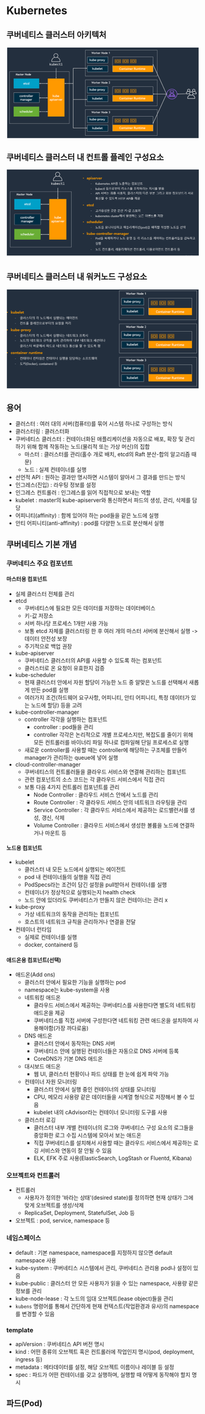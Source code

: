 # Kubernetes

## 쿠버네티스 클러스터 아키텍처

![alt text](./image/image.png)

## 쿠버네티스 클러스터 내 컨트롤 플레인 구성요소

![alt text](./image/image1.png)

## 쿠버네티스 클러스터 내 워커노드 구성요소

![alt text](./image/image2.png)

## 용어
* 클러스터 : 여러 대의 서버(컴퓨터)를 묶어 시스템 하나로 구성하는 방식
* 클러스터링 : 클러스터화
* 쿠버네티스 클러스터 : 컨테이너화된 애플리케이션을 자동으로 배포, 확장 및 관리하기 위해 함께 작동하는 노드(물리적 또는 가상 머신)의 집합
    * 마스터 : 클러스터를 관리(홀수 개로 배치, etcd의 Raft 분산-합의 알고리즘 때문)
    * 노드 : 실제 컨테이너를 실행
* 선언적 API :  원하는 결과만 명시하면 시스템이 알아서 그 결과를 만드는 방식
* 인그레스(진입) : 라우팅 정보를 설정
* 인그레스 컨트롤러 : 인그레스를 읽어 직접적으로 보내는 역할
* kubelet : master의 kube-apiserver와 통신하면서 파드의 생성, 관리, 삭제를 담당
* 어피니티(affinity) : 함께 있어야 하는 pod들을 같은 노드에 실행
* 안티 어피니티(anti-affinity) : pod를 다양한 노드로 분산해서 실행

## 쿠버네티스 기본 개념

### 쿠버네티스 주요 컴포넌트

#### 마스터용 컴포넌트
* 실제 클러스터 전체를 관리
* etcd
    * 쿠버네티스에 필요한 모든 데이터를 저장하는 데이터베이스
    * 키-값 저장소
    * 서버 하나당 프로세스 1개만 사용 가능
    * 보통 etcd 자체를 클러스터링 한 후 여러 개의 마스터 서버에 분산해서 실행 -> 데이터 안전성 보장
    * 주기적으로 백업 권장
* kube-apiserver
    * 쿠버네티스 클러스터의 API를 사용할 수 있도록 하는 컴포넌트
    * 클러스터로 온 요청이 유효한지 검증
* kube-scheduler
    * 현재 클러스터 안에서 자원 할당이 가능한 노드 중 알맞은 노드를 선택해서 새롭게 만든 pod를 실행
    * 여러가지 조건(하드웨어 요구사항, 어피니티, 안티 어피니티, 특정 데이터가 있는 노드에 할당) 등을 고려
* kube-controller-manager
    * controller 각각을 실행하는 컴포넌트
        * controller : pod들을 관리
        * controller 각각은 논리적으로 개별 프로세스지만, 복잡도를 줄이기 위해 모든 컨트롤러를 바이너리 파일 하나로 컴파일해 단일 프로세스로 실행
    * 새로운 controller를 사용할 때는 controller에 해당하는 구조체를 만들어 manager가 관리하는 queue에 넣어 실행
* cloud-controller-manager
    * 쿠버네티스의 컨트롤러들을 클라우드 서비스와 연결해 관리하는 컴포넌트
    * 관련 컴포넌트의 소스 코드는 각 클라우드 서비스에서 직접 관리
    * 보통 다음 4가지 컨트롤러 컴포넌트를 관리
        * Node Controller : 클라우드 서비스 안에서 노드를 관리
        * Route Controller : 각 클라우드 서비스 안의 네트워크 라우팅을 관리
        * Service Controller : 각 클라우드 서비스에서 제공하는 로드밸런서를 생성, 갱신, 삭제
        * Volume Controller : 클라우드 서비스에서 생성한 볼륨을 노드에 연결하거나 마운트 등

#### 노드용 컴포넌트
* kubelet 
    * 클러스터 내 모든 노드에서 실행되는 에이전트
    * pod 내 컨테이너들의 실행을 직접 관리
    * PodSpecs라는 조건이 담긴 설정을 pull받아서 컨테이너를 실행
    * 컨테이너가 정상적으로 실행되는지 health check
    * 노드 안에 있더라도 쿠버네티스가 만들지 않은 컨테이너는 관리 x
* kube-proxy
    * 가상 네트워크의 동작을 관리하는 컴포넌트
    * 호스트의 네트워크 규칙을 관리하거나 연결을 전달
* 컨테이너 런타임
    * 실제로 컨테이너를 실행
    * docker, containerd 등

#### 애드온용 컴포넌트(선택)
* 애드온(Add ons)
    * 클러스터 안에서 필요한 기능을 실행하는 pod
    * namespace는 kube-system을 사용
    * 네트워킹 애드온
        * 클라우드 서비스에서 제공하는 쿠버네티스를 사용한다면 별도의 네트워킹 애드온을 제공
        * 쿠버네티스를 직접 서버에 구성한다면 네트워킹 관련 애드온을 설치하여 사용해야함(가장 까다로움)
    * DNS 애드온
        * 클러스터 안에서 동작하는 DNS 서버
        * 쿠버네티스 안에 실행된 컨테이너들은 자동으로 DNS 서버에 등록
        * CoreDNS가 기본 DNS 애드온
    * 대시보드 애드온
        * 웹 UI, 클러스터 현황이나 파드 상태를 한 눈에 쉽게 파악 가능
    * 컨테이너 자원 모니터링
        * 클러스터 안에서 실행 중인 컨테이너의 상태를 모니터링
        * CPU, 메모리 사용량 같은 데이터들을 시계열 형식으로 저장해서 볼 수 있음
        * kubelet 내의 cAdvisor라는 컨테이너 모니터링 도구를 사용
    * 클러스터 로깅
        * 클러스터 내부 개별 컨테이너의 로그와 쿠버네티스 구성 요소의 로그들을 중앙화한 로그 수집 시스템에 모아서 보는 애드온
        * 직접 쿠버네티스를 설치해서 사용할 때는 클라우드 서비스에서 제공하는 로깅 서비스와 연동이 잘 안될 수 있음
        * ELK, EFK 주로 사용(ElasticSearch, LogStash or Fluentd, Kibana)

### 오브젝트와 컨트롤러
* 컨트롤러
    * 사용자가 정의한 '바라는 상태'(desired state)를 정의하면 현재 상태가 그에 맞게 오브젝트를 생성/삭제
    * ReplicaSet, Deployment, StatefulSet, Job 등
* 오브젝트 : pod, service, namespace 등 

### 네임스페이스
* default : 기본 namespace, namespace를 지정하지 않으면 default namespace 사용
* kube-system : 쿠버네티스 시스템에서 관리, 쿠버네티스 관리용 pod나 설정이 있음
* kube-public : 클러스터 안 모든 사용자가 읽을 수 있는 namespace, 사용량 같은 정보를 관리
* kube-node-lease : 각 노드의 임대 오브젝트(lease object)들을 관리
* `kubens` 명령어를 통해서 간단하게 현재 컨텍스트(작업환경과 유사)의 namespace를 변경할 수 있음


### template
* apiVersion : 쿠버네티스 API 버전 명시
* kind : 어떤 종류의 오브젝트 혹은 컨트롤러에 작업인지 명시(pod, deployment, ingress 등)
* metadata : 메타데이터를 설정, 해당 오브젝트 이름이나 레이블 등 설정
* spec : 파드가 어떤 컨테이너를 갖고 실행하며, 실행할 때 어떻게 동작해야 할지 명시

## 파드(Pod)
